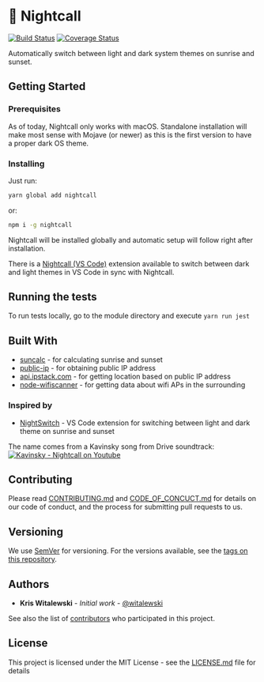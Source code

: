 
# 🌃 Nightcall

[![Build Status](https://travis-ci.com/witalewski/nightcall.svg?branch=master)](https://travis-ci.com/witalewski/nightcall)
[![Coverage Status](https://coveralls.io/repos/github/witalewski/nightcall/badge.svg?branch=master)](https://coveralls.io/github/witalewski/nightcall?branch=master)

Automatically switch between light and dark system themes on sunrise and sunset.

## Getting Started

### Prerequisites

As of today, Nightcall only works with macOS. Standalone installation will make most sense with Mojave (or newer) as this is the first version to have a proper dark OS theme.

### Installing

Just run:

```sh
yarn global add nightcall
```
or:
```sh
npm i -g nightcall
```

Nightcall will be installed globally and automatic setup will follow right after installation.

There is a [Nightcall (VS Code)](https://marketplace.visualstudio.com/items?itemName=witalewski.nightcall-vs-code) extension available to switch between dark and light themes in VS Code in sync with Nightcall.

## Running the tests

To run tests locally, go to the module directory and execute `yarn run jest`

## Built With

* [suncalc](https://www.npmjs.com/package/suncalc) - for calculating sunrise and sunset
* [public-ip](https://www.npmjs.com/package/public-ip) - for obtaining public IP address
* [api.ipstack.com](http://api.ipstack.com/) - for getting location based on public IP address
* [node-wifiscanner](https://www.npmjs.com/package/node-wifiscanner) - for getting data about wifi APs in the surrounding

### Inspired by

* [NightSwitch](https://marketplace.visualstudio.com/items?itemName=gharveymn.nightswitch) - VS Code extension for switching between light and dark theme on sunrise and sunset

The name comes from a Kavinsky song from Drive soundtrack:
[![Kavinsky - Nightcall on Youtube](https://img.youtube.com/vi/MV_3Dpw-BRY/0.jpg)](https://www.youtube.com/watch?v=MV_3Dpw-BRY "Kavinsky - Nightcall (Drive Original Movie Soundtrack) (Official Audio)")
## Contributing

Please read [CONTRIBUTING.md](CONTRIBUTING.md) and [CODE_OF_CONCUCT.md](CODE_OF_CONDUCT.md) for details on our code of conduct, and the process for submitting pull requests to us.

## Versioning

We use [SemVer](http://semver.org/) for versioning. For the versions available, see the [tags on this repository](https://github.com/your/project/tags). 

## Authors

* **Kris Witalewski** - *Initial work* - [@witalewski](https://github.com/witalewski/)

See also the list of [contributors](https://github.com/witalewski/nightcall/contributors) who participated in this project.

## License

This project is licensed under the MIT License - see the [LICENSE.md](LICENSE.md) file for details